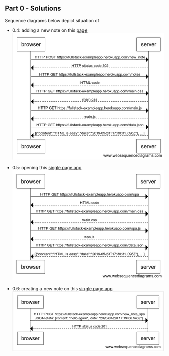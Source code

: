 ## Part 0 - Solutions

Sequence diagrams below depict situation of 


* 0.4: adding a new note on this [page](https://fullstack-exampleapp.herokuapp.com/notes)
![New note](https://github.com/idaliisa/fullstack/blob/master/part0/images/newNote.png)


* 0.5: opening this [single page app](https://fullstack-exampleapp.herokuapp.com/spa)
![Open single page app](https://github.com/idaliisa/fullstack/blob/master/part0/images/openSpa.png)


* 0.6: creating a new note on this [single page app](https://fullstack-exampleapp.herokuapp.com/spa)
![New note on single page app](https://github.com/idaliisa/fullstack/blob/master/part0/images/newNoteSpa.png)